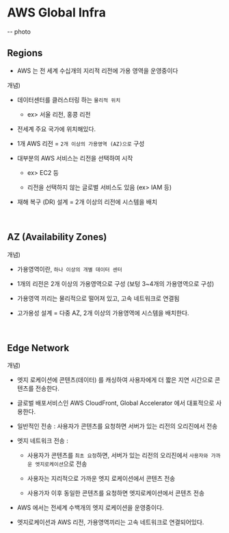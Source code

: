 # AWS Global Infra

-- photo

## Regions

- AWS 는 전 세계 수십개의 지리적 리전에 가용 영역을 운영중이다

개념)

- 데이터센터를 클러스터링 하는 `물리적 위치`

    - ex> 서울 리전, 홍콩 리전

- 전세계 주요 국가에 위치해있다.

- 1개 AWS 리전 = `2개 이상의 가용영역 (AZ)으로` 구성

- 대부분의 AWS 서비스는 리전을 선택하여 시작 
    
    - ex> EC2 등

    - 리전을 선택하지 않는 글로벌 서비스도 있음 (ex> IAM 등)

- 재해 복구 (DR) 설계 = 2개 이상의 리전에 시스템을 배치 


<br>

## AZ (Availability Zones)

개념)

- 가용영역이란, `하나 이상의 개별 데이터 센터`

- 1개의 리전은 2개 이상의 가용영역으로 구성 (보텅 3~4개의 가용영역으로 구성)

- 가용영역 끼리는 물리적으로 떨어져 있고, 고속 네트워크로 연결됨

- 고가용성 설계 = 다중 AZ, 2개 이상의 가용영역에 시스템을 배치한다.


<br>

## Edge Network

개념)

- 엣지 로케이션에 콘텐츠(데이터) 를 캐싱하여 사용자에게 더 짧은 지연 시간으로 콘텐츠를 전송한다.

- 글로벌 배포서비스인 AWS CloudFront, Global Accelerator 에서 대표적으로 사용한다. 

- 일반적인 전송 : 사용자가 콘텐츠를 요청하면 서버가 있는 리전의 오리진에서 전송

- 엣지 네트워크 전송 : 
    - 사용자가 콘텐츠를 `최초 요청`하면, 서버가 있는 리전의 오리진에서 `사용자와 가까운 엣지로케이션`으로 전송

    - 사용자는 지리적으로 가까운 엣지 로케이션에서 콘텐츠 전송

    - 사용가자 이후 동일한 콘텐츠를 요청하면 엣지로케이션에서 콘텐츠 전송

- AWS 에서는 전세계 수백개의 엣지 로케이션을 운영중이다.

- 엣지로케이션과 AWS 리전, 가용영역끼리는 고속 네트워크로 연결되어있다. 




